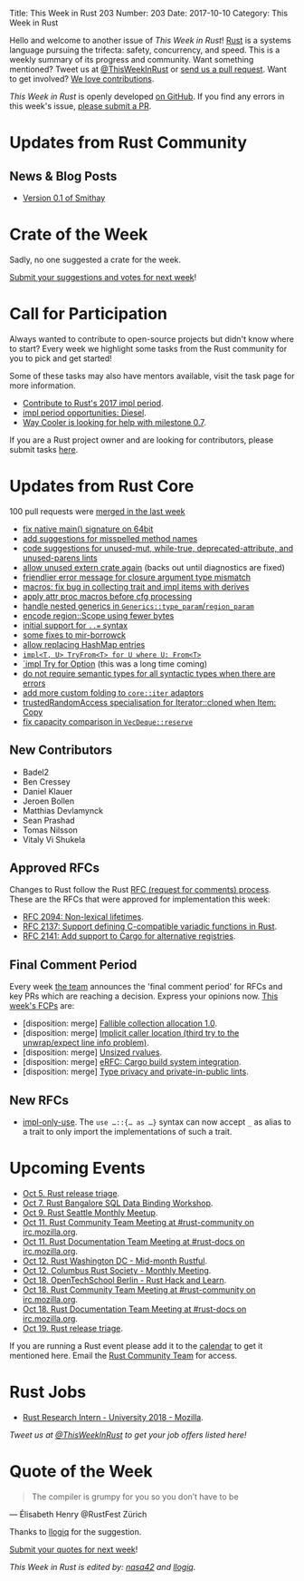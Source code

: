 Title: This Week in Rust 203
Number: 203
Date: 2017-10-10
Category: This Week in Rust

Hello and welcome to another issue of *This Week in Rust*!
[Rust](http://rust-lang.org) is a systems language pursuing the trifecta: safety, concurrency, and speed.
This is a weekly summary of its progress and community.
Want something mentioned? Tweet us at [@ThisWeekInRust](https://twitter.com/ThisWeekInRust) or [send us a pull request](https://github.com/cmr/this-week-in-rust).
Want to get involved? [We love contributions](https://github.com/rust-lang/rust/blob/master/CONTRIBUTING.md).

*This Week in Rust* is openly developed [on GitHub](https://github.com/cmr/this-week-in-rust).
If you find any errors in this week's issue, [please submit a PR](https://github.com/cmr/this-week-in-rust/pulls).

# Updates from Rust Community

## News & Blog Posts

- [Version 0.1 of Smithay](https://smithay.github.io/smithay-v-0-1.html)

# Crate of the Week

Sadly, no one suggested a crate for the week.

[Submit your suggestions and votes for next week][submit_crate]!

[submit_crate]: https://users.rust-lang.org/t/crate-of-the-week/2704

# Call for Participation

Always wanted to contribute to open-source projects but didn't know where to start?
Every week we highlight some tasks from the Rust community for you to pick and get started!

Some of these tasks may also have mentors available, visit the task page for more information.

* [Contribute to Rust's 2017 impl period](https://www.rustaceans.org/findwork/impl).
* [impl period opportunities: Diesel](https://medium.com/@sgrif/impl-version-1-0-for-diesel-10f5872c7be).
* [Way Cooler is looking for help with milestone 0.7](https://github.com/way-cooler/way-cooler/issues?q=is%3Aopen+is%3Aissue+milestone%3A0.7+label%3A%22Help+Wanted%22).

If you are a Rust project owner and are looking for contributors, please submit tasks [here][guidelines].

[guidelines]: https://users.rust-lang.org/t/twir-call-for-participation/4821

# Updates from Rust Core

100 pull requests were [merged in the last week][merged]

[merged]: https://github.com/search?q=is%3Apr+org%3Arust-lang+is%3Amerged+merged%3A2017-09-25..2017-10-02

* [fix native main() signature on 64bit](https://github.com/rust-lang/rust/pull/44906)
* [add suggestions for misspelled method names](https://github.com/rust-lang/rust/pull/44297)
* [code suggestions for unused-mut, while-true, deprecated-attribute, and unused-parens lints](https://github.com/rust-lang/rust/pull/44942)
* [allow unused extern crate again](https://github.com/rust-lang/rust/pull/44825) (backs out until diagnostics are fixed)
* [friendlier error message for closure argument type mismatch](https://github.com/rust-lang/rust/pull/44735)
* [macros: fix bug in collecting trait and impl items with derives](https://github.com/rust-lang/rust/pull/44757)
* [apply attr proc macros before cfg processing](https://github.com/rust-lang/rust/pull/44528)
* [handle nested generics in `Generics::type_param`/`region_param`](https://github.com/rust-lang/rust/pull/44959)
* [encode region::Scope using fewer bytes](https://github.com/rust-lang/rust/pull/44809)
* [initial support for `..=` syntax](https://github.com/rust-lang/rust/pull/44709)
* [some fixes to mir-borrowck](https://github.com/rust-lang/rust/pull/44736)
* [allow replacing HashMap entries](https://github.com/rust-lang/rust/pull/44278)
* [`impl<T, U> TryFrom<T> for U where U: From<T>`](https://github.com/rust-lang/rust/pull/44174)
* [`impl<T> Try for Option<T>](https://github.com/rust-lang/rust/pull/42526) (this was a long time coming)
* [do not require semantic types for all syntactic types when there are errors](https://github.com/rust-lang/rust/pull/44945)
* [add more custom folding to `core::iter` adaptors](https://github.com/rust-lang/rust/pull/44856)
* [trustedRandomAccess specialisation for Iterator::cloned when Item: Copy](https://github.com/rust-lang/rust/pull/44790)
* [fix capacity comparison in `VecDeque::reserve`](https://github.com/rust-lang/rust/pull/44802)

## New Contributors

* Badel2
* Ben Cressey
* Daniel Klauer
* Jeroen Bollen
* Matthias Devlamynck
* Sean Prashad
* Tomas Nilsson
* Vitaly Vi Shukela

## Approved RFCs

Changes to Rust follow the Rust [RFC (request for comments)
process](https://github.com/rust-lang/rfcs#rust-rfcs). These
are the RFCs that were approved for implementation this week:

* [RFC 2094: Non-lexical lifetimes](https://github.com/rust-lang/rfcs/pull/2094).
* [RFC 2137: Support defining C-compatible variadic functions in Rust](https://github.com/rust-lang/rfcs/pull/2137).
* [RFC 2141: Add support to Cargo for alternative registries](https://github.com/rust-lang/rfcs/pull/2141).

## Final Comment Period

Every week [the team](https://www.rust-lang.org/team.html) announces the
'final comment period' for RFCs and key PRs which are reaching a
decision. Express your opinions now. [This week's FCPs][fcp] are:

[fcp]: https://github.com/rust-lang/rfcs/labels/final-comment-period

* [disposition: merge] [Fallible collection allocation 1.0](https://github.com/rust-lang/rfcs/pull/2116).
* [disposition: merge] [Implicit caller location (third try to the unwrap/expect line info problem)](https://github.com/rust-lang/rfcs/pull/2091).
* [disposition: merge] [Unsized rvalues](https://github.com/rust-lang/rfcs/pull/1909).
* [disposition: merge] [eRFC: Cargo build system integration](https://github.com/rust-lang/rfcs/pull/2136).
* [disposition: merge] [Type privacy and private-in-public lints](https://github.com/rust-lang/rfcs/pull/2145).

## New RFCs

* [impl-only-use](https://github.com/rust-lang/rfcs/pull/2166). The `use …::{… as …}` syntax can now accept `_` as alias to a trait to only import the implementations of such a trait.

# Upcoming Events

* [Oct  5. Rust release triage](https://internals.rust-lang.org/t/release-cycle-triage-proposal/3544).
* [Oct  7. Rust Bangalore SQL Data Binding Workshop](https://www.meetup.com/rustox/events/243387585/).
* [Oct  9. Rust Seattle Monthly Meetup](https://www.meetup.com/Seattle-Rust-Meetup/events/243267474/).
* [Oct 11. Rust Community Team Meeting at #rust-community on irc.mozilla.org](https://chat.mibbit.com/?server=irc.mozilla.org&channel=%23rust-community).
* [Oct 11. Rust Documentation Team Meeting at #rust-docs on irc.mozilla.org](https://chat.mibbit.com/?server=irc.mozilla.org&channel=%23rust-docs).
* [Oct 12. Rust Washington DC - Mid-month Rustful](https://www.meetup.com/RustDC/events/243672292/).
* [Oct 12. Columbus Rust Society - Monthly Meeting](https://www.meetup.com/columbus-rs/events/243389836/).
* [Oct 18. OpenTechSchool Berlin - Rust Hack and Learn](https://www.meetup.com/opentechschool-berlin/events/243663198/).
* [Oct 18. Rust Community Team Meeting at #rust-community on irc.mozilla.org](https://chat.mibbit.com/?server=irc.mozilla.org&channel=%23rust-community).
* [Oct 18. Rust Documentation Team Meeting at #rust-docs on irc.mozilla.org](https://chat.mibbit.com/?server=irc.mozilla.org&channel=%23rust-docs).
* [Oct 19. Rust release triage](https://internals.rust-lang.org/t/release-cycle-triage-proposal/3544).

If you are running a Rust event please add it to the [calendar] to get
it mentioned here. Email the [Rust Community Team][community] for access.

[calendar]: https://www.google.com/calendar/embed?src=apd9vmbc22egenmtu5l6c5jbfc%40group.calendar.google.com
[community]: mailto:community-team@rust-lang.org

# Rust Jobs

* [Rust Research Intern - University 2018 - Mozilla](https://careers.mozilla.org/position/gh/864822).

*Tweet us at [@ThisWeekInRust](https://twitter.com/ThisWeekInRust) to get your job offers listed here!*

# Quote of the Week

> The compiler is grumpy for you so you don’t have to be

— Élisabeth Henry @RustFest Zürich

Thanks to [llogiq](https://users.rust-lang.org/t/twir-quote-of-the-week/328/454) for the suggestion.

[Submit your quotes for next week][submit]!

[submit]: http://users.rust-lang.org/t/twir-quote-of-the-week/328

*This Week in Rust is edited by: [nasa42](https://github.com/nasa42) and [llogiq](https://github.com/llogiq).*
